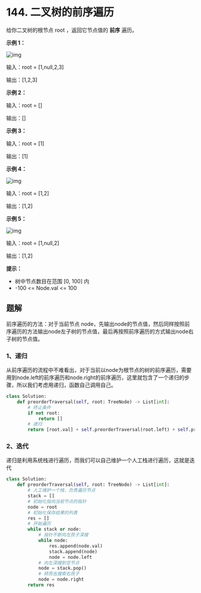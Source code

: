 # 144. 二叉树的前序遍历

给你二叉树的根节点 root ，返回它节点值的 **前序** 遍历。

 

**示例 1：**

![img](https://assets.leetcode.com/uploads/2020/09/15/inorder_1.jpg)

输入：root = [1,null,2,3]

输出：[1,2,3]

**示例 2：**

输入：root = []

输出：[]

**示例 3：**

输入：root = [1]

输出：[1]

**示例 4：**

![img](https://assets.leetcode.com/uploads/2020/09/15/inorder_5.jpg)

输入：root = [1,2]

输出：[1,2]

**示例 5：**

![img](https://assets.leetcode.com/uploads/2020/09/15/inorder_4.jpg)

输入：root = [1,null,2]

输出：[1,2]

**提示：**

- 树中节点数目在范围 [0, 100] 内
- -100 <= Node.val <= 100



## 题解

前序遍历的方法：对于当前节点 node，先输出node的节点值，然后同样按照前序遍历的方法输出node左子树的节点值，最后再按照前序遍历的方式输出node右子树的节点值。

### 1、递归

从前序遍历的流程中不难看出，对于当前以node为根节点的树的前序遍历，需要用到node.left的前序遍历和node.right的前序遍历，这里就包含了一个递归的步骤，所以我们考虑用递归，函数自己调用自己。

```python
class Solution:
    def preorderTraversal(self, root: TreeNode) -> List[int]:
        # 终止条件
        if not root:
            return []
        # 递归
        return [root.val] + self.preorderTraversal(root.left) + self.preorderTraversal(root.right)
```



### 2、迭代

递归是利用系统栈进行遍历，而我们可以自己维护一个人工栈进行遍历，这就是迭代

```python
class Solution:
    def preorderTraversal(self, root: TreeNode) -> List[int]:
        # 人工维护一个栈，负责遍历节点
        stack = []
        # 初始化指向当前节点的指针
        node = root
        # 初始化保存结果的列表
        res = []
        # 开始遍历
        while stack or node:
            # 指针不断向左孩子深搜
            while node:
                res.append(node.val)
                stack.append(node)
                node = node.left
            # 向左深搜到空节点
            node = stack.pop()
            # 转而去搜索右孩子
            node = node.right
        return res
```

